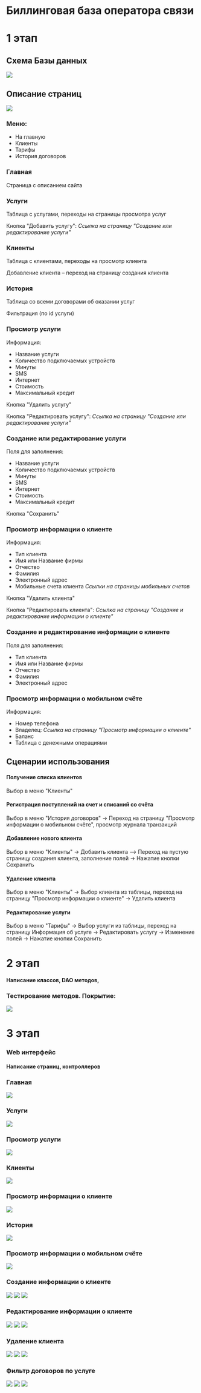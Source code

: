 # Биллинговая база оператора связи

# 1 этап

## Схема Базы данных

![](pictures/scheme_bd.jpeg)

## Описание страниц

![](pictures/scheme_pages.jpeg)

### Меню: 
+ На главную
+ Клиенты
+ Тарифы
+ История договоров

### Главная

Страница с описанием сайта 

### Услуги

Таблица с услугами, переходы на страницы просмотра услуг

Кнопка "Добавить услугу": *Ссылка на страницу "Создание или редактирование услуги"*


### Клиенты

Таблица с клиентами, переходы на просмотр клиента

Добавление клиента – переход на  страницу создания клиента



### История 
Таблица со всеми договорами об оказании услуг

Фильтрация  (по id услуги)


### Просмотр услуги

Информация:
+ Название услуги
+ Количество подключаемых устройств
+ Минуты
+ SMS
+ Интернет
+ Стоимость
+ Максимальный кредит

Кнопка "Удалить услугу"

Кнопка "Редактировать услугу": *Ссылка на страницу "Создание или редактирование услуги"*

### Создание или редактирование услуги

Поля для заполнения:
+ Название услуги
+ Количество подключаемых устройств
+ Минуты
+ SMS
+ Интернет
+ Стоимость
+ Максимальный кредит

Кнопка "Сохранить"


### Просмотр информации о клиенте

Информация:
+ Тип клиента
+ Имя или Название фирмы
+ Отчество
+ Фамилия
+ Электронный адрес
+ Мобильные счета клиента *Ссылки на страницы мобильных счетов*

Кнопка "Удалить клиента"

Кнопка "Редактировать клиента": *Ссылка на страницу "Создание и редактирование информации о клиенте"*

### Создание и редактирование информации о клиенте

Поля для заполнения:
+ Тип клиента
+ Имя или Название фирмы
+ Отчество
+ Фамилия
+ Электронный адрес

### Просмотр  информации о мобильном счёте

Информация:
+ Номер телефона
+ Владелец: *Ссылка на страницу "Просмотр информации о клиенте"*
+ Баланс
+ Таблица с денежными операциями



## Сценарии использования


#### Получение списка клиентов

Выбор в меню "Клиенты"

#### Регистрация поступлений на счет и списаний со счёта
    
Выбор в меню "История договоров" -> Переход на страницу "Просмотр информации о мобильном счёте", просмотр журнала транзакций
    
#### Добавление нового клиента

Выбор в меню "Клиенты" -> Добавить клиента –> Переход на пустую страницу создания клиента, заполнение полей -> Нажатие кнопки Сохранить

#### Удаление  клиента

Выбор в меню "Клиенты" -> Выбор клиента из таблицы, переход на страницу "Просмотр информации о клиенте" -> Удалить клиента

#### Редактирование услуги

Выбор в меню "Тарифы" -> Выбор услуги из таблицы, переход на страницу Информация об услуге -> Редактировать услугу -> Изменение полей -> Нажатие кнопки Сохранить

# 2 этап

#### Написание классов, DAO методов,

### Тестирование методов. Покрытие:

![](pictures/testDao.jpg)

# 3 этап

### Web интерфейс

#### Написание страниц, контроллеров

### Главная

![](pictures/start.jpg)

### Услуги

![](pictures/services.jpg)

### Просмотр услуги

![](pictures/service.jpg)


### Клиенты

![](pictures/perconalAccounts.jpg)

### Просмотр информации о клиенте

![](pictures/client.jpg)

### История

![](pictures/contractHistory.jpg)

### Просмотр  информации о мобильном счёте

![](pictures/mobileAccount.jpg)

### Создание информации о клиенте

![](pictures/newCleanClient.jpg)
![](pictures/newClient.jpg)
![](pictures/newPersonalAccounts.jpg)

### Редактирование информации о клиенте

![](pictures/updateClient1.jpg)
![](pictures/updateClient2.jpg)
![](pictures/clientPageupdate.jpg)

### Удаление клиента

![](pictures/deleteClient1.jpg)
![](pictures/deleteClien2.jpg)
![](pictures/deleteClient3.jpg)

### Фильтр договоров по услуге

![](pictures/contractHistoryFilter.jpg)
![](pictures/ContractHistoryFilter2.jpg)
![](pictures/ContractHistoryFilter3.jpg)